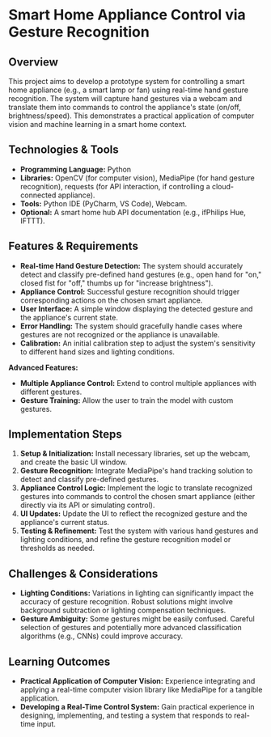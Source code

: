 # Smart Home Appliance Control via Gesture Recognition

## Overview

This project aims to develop a prototype system for controlling a smart home appliance (e.g., a smart lamp or fan) using real-time hand gesture recognition.  The system will capture hand gestures via a webcam and translate them into commands to control the appliance's state (on/off, brightness/speed). This demonstrates a practical application of computer vision and machine learning in a smart home context.

## Technologies & Tools

* **Programming Language:** Python
* **Libraries:** OpenCV (for computer vision), MediaPipe (for hand gesture recognition),  requests (for API interaction, if controlling a cloud-connected appliance).
* **Tools:**  Python IDE (PyCharm, VS Code), Webcam.
* **Optional:**  A smart home hub API documentation (e.g., ifPhilips Hue, IFTTT).

## Features & Requirements

- **Real-time Hand Gesture Detection:**  The system should accurately detect and classify pre-defined hand gestures (e.g., open hand for "on," closed fist for "off," thumbs up for "increase brightness").
- **Appliance Control:** Successful gesture recognition should trigger corresponding actions on the chosen smart appliance.
- **User Interface:** A simple window displaying the detected gesture and the appliance's current state.
- **Error Handling:**  The system should gracefully handle cases where gestures are not recognized or the appliance is unavailable.
- **Calibration:**  An initial calibration step to adjust the system's sensitivity to different hand sizes and lighting conditions.

**Advanced Features:**
- **Multiple Appliance Control:** Extend to control multiple appliances with different gestures.
- **Gesture Training:** Allow the user to train the model with custom gestures.


## Implementation Steps

1. **Setup & Initialization:** Install necessary libraries, set up the webcam, and create the basic UI window.
2. **Gesture Recognition:** Integrate MediaPipe's hand tracking solution to detect and classify pre-defined gestures.
3. **Appliance Control Logic:** Implement the logic to translate recognized gestures into commands to control the chosen smart appliance (either directly via its API or simulating control).
4. **UI Updates:** Update the UI to reflect the recognized gesture and the appliance's current status.
5. **Testing & Refinement:** Test the system with various hand gestures and lighting conditions, and refine the gesture recognition model or thresholds as needed.


## Challenges & Considerations

- **Lighting Conditions:**  Variations in lighting can significantly impact the accuracy of gesture recognition. Robust solutions might involve background subtraction or lighting compensation techniques.
- **Gesture Ambiguity:**  Some gestures might be easily confused.  Careful selection of gestures and potentially more advanced classification algorithms (e.g., CNNs) could improve accuracy.


## Learning Outcomes

- **Practical Application of Computer Vision:**  Experience integrating and applying a real-time computer vision library like MediaPipe for a tangible application.
- **Developing a Real-Time Control System:**  Gain practical experience in designing, implementing, and testing a system that responds to real-time input.

